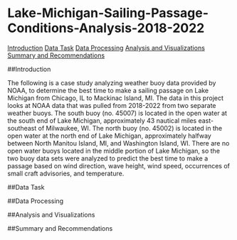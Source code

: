 # Lake-Michigan-Sailing-Passage-Conditions-Analysis-2018-2022

[Introduction](Readme.md#Introduction)
[Data Task](Readme.md#Data-Task)
[Data Processing](Readme.md#Data-Processing)
[Analysis and Visualizations](Readme.md#Analysis-and-Visualizations)
[Summary and Recommendations](Readm.md#Summary-and-Recommendations)


##Introduction

The following is a case study analyzing weather buoy data provided by NOAA, to determine the best time to make a sailing passage on Lake Michigan from Chicago, IL to Mackinac Island, MI. The data in this project looks at NOAA data that was pulled from 2018-2022 from two separate weather buoys. The south buoy (no. 45007) is located in the open water at the south end of Lake Michigan, approximately 43 nautical miles east-southeast of Milwaukee, WI. The north buoy (no. 45002) is located in the open water at the north end of Lake Michigan, approximately halfway between North Manitou Island, MI, and Washington Island, WI. There are no open water buoys located in the middle portion of Lake Michigan, so the two buoy data sets were analyzed to predict the best time to make a passage based on wind direction, wave height, wind speed, occurrences of small craft advisories, and temperature. 

##Data Task

##Data Processing

##Analysis and Visualizations

##Summary and Recommendations
